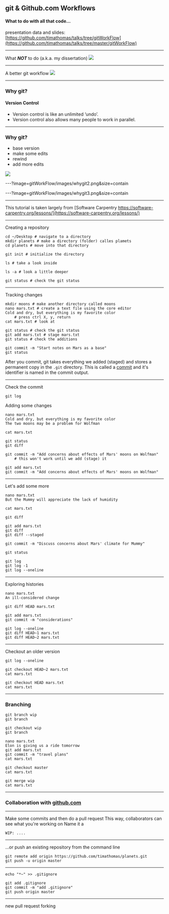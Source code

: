 ## git & Github.com Workflows

#### What to do with all that code...
presentation data and slides: 
[https://github.com/timathomas/talks/tree/gitWorkFlow](https://github.com/timathomas/talks/tree/master/gitWorkFlow)

---

What ___NOT___ to do (a.k.a. my dissertation)
![](gitWorkFlow/images/messy.png)

---
A better git workflow 
![](gitWorkFlow/images/bettergit.png)

--- 

### Why git? 
#### Version Control

* Version control is like an unlimited ‘undo’.
* Version control also allows many people to work in parallel.

--- 

### Why git? 

* base version
* make some edits
* rewind
* add more edits

![](gitWorkFlow/images/whygit1.png)

---?image=gitWorkFlow/images/whygit2.png&size=contain

---?image=gitWorkFlow/images/whygit3.png&size=contain

---

This tutorial is taken largely from [Software Carpentry https://software-carpentry.org/lessons/](https://software-carpentry.org/lessons/)

---

Creating a repository 

```
cd ~/Desktop # navigate to a directory
mkdir planets # make a directory (folder) calles plamets
cd planets # move into that directory

git init # initialize the directory

ls # take a look inside

ls -a # look a little deeper

git status # check the git status
```
---

Tracking changes 

```
mkdir moons # make another directory called moons
nano mars.txt # create a text file using the core editor
Cold and dry, but everything is my favorite color
    # press ctrl X, y, return
cat mars.txt # look at

git status # check the git status
git add mars.txt # stage mars.txt
git status # check the additions

git commit -m "Start notes on Mars as a base"
git status
```

After you commit, git takes everything we added (staged) and stores a permanent copy in the `.git` directory. This is called a [commit](http://swcarpentry.github.io/git-novice/reference#commit) and it's identifier is named in the commit output. 

--- 

Check the commit
```
git log
```

Adding some changes
```
nano mars.txt
Cold and dry, but everything is my favorite color
The two moons may be a problem for Wolfman

cat mars.txt

git status
git diff

git commit -m "Add concerns about effects of Mars' moons on Wolfman"
    # this won't work until we add (stage) it

git add mars.txt
git commit -m "Add concerns about effects of Mars' moons on Wolfman"
```

---

Let's add some more
```
nano mars.txt
But the Mummy will appreciate the lack of humidity

cat mars.txt

git diff

git add mars.txt
git diff
git diff --staged

git commit -m "Discuss concerns about Mars' climate for Mummy"

git status

git log
git log -1
git log --oneline
```

---

Exploring histories
```
nano mars.txt
An ill-considered change

git diff HEAD mars.txt

git add mars.txt
git commit -m "considerations"

git log --oneline
git diff HEAD~1 mars.txt
git diff HEAD~2 mars.txt
```

---

Checkout an older version
```
git log --oneline

git checkout HEAD~2 mars.txt
cat mars.txt

git checkout HEAD mars.txt
cat mars.txt
```

---
### Branching
```
git branch wip
git branch

git checkout wip
git branch

nano mars.txt
Elon is giving us a ride tomorrow
git add mars.txt
git commit -m "travel plans"
cat mars.txt

git checkout master
cat mars.txt

git merge wip
cat mars.txt
```

---

### Collaboration with [github.com](https://github.com)

---

Make some commits and then do a pull request 
This way, collaborators can see what you're working on 
Name it a 
```
WIP: ....
```

---

...or push an existing repository from the command line
```
git remote add origin https://github.com/timathomas/planets.git
git push -u origin master 
```

---

```
echo "*~" >> .gitignore

git add .gitignore
git commit -m "add .gitignore"
git push origin master 
```

---

new pull request 
forking 
